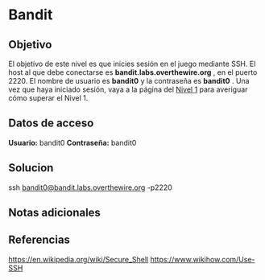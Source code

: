 # Bandit
## Objetivo
El objetivo de este nivel es que inicies sesión en el juego mediante SSH. El host al que debe conectarse es **bandit.labs.overthewire.org** , en el puerto 2220. El nombre de usuario es **bandit0** y la contraseña es **bandit0** . Una vez que haya iniciado sesión, vaya a la página del [Nivel 1](https://overthewire.org/wargames/bandit/bandit1.html) para averiguar cómo superar el Nivel 1.

## Datos de acceso
**Usuario:** bandit0
**Contraseña:** bandit0

## Solucion
ssh bandit0@bandit.labs.overthewire.org -p2220

## Notas adicionales

## Referencias
https://en.wikipedia.org/wiki/Secure_Shell
https://www.wikihow.com/Use-SSH